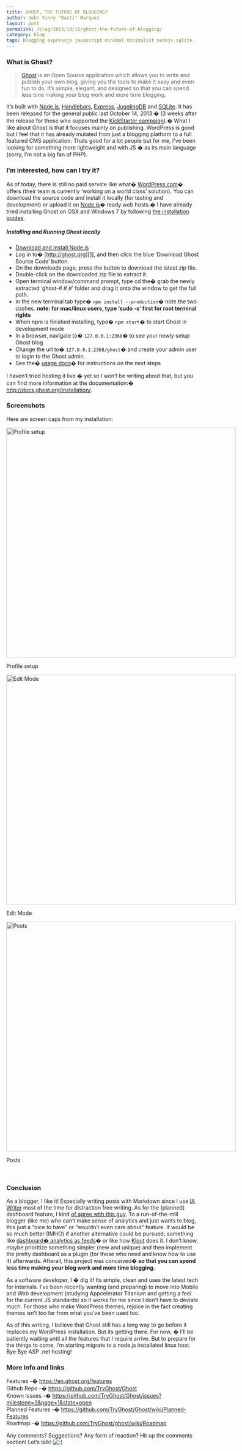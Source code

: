 ```yaml
---
title: GHOST, THE FUTURE OF BLOGGING?
author: John Vinny "Basti" Marquez
layout: post
permalink: /blog/2013/10/15/ghost-the-future-of-blogging/
category: blog
tags: blogging expressjs javascript minimal minimalist nodejs sqlite
---
```

### What is Ghost?

> <a href="http://tryghost.org" target="_blank">Ghost</a> is an Open Source application which allows you to write and publish your own blog, giving you the tools to make it easy and even fun to do. It&#8217;s simple, elegant, and designed so that you can spend less time making your blog work and more time blogging.

It&#8217;s built with <a href="http://nodejs.org/" target="_blank">Node.js</a>, <a href="http://handlebarsjs.com/" target="_blank">Handlebars</a>, <a href="http://expressjs.com/" target="_blank">Express</a>, <a href="http://jugglingdb.co/" target="_blank">JugglingDB</a> and <a href="http://www.sqlite.org/" target="_blank">SQLite</a>. It has been released for the general public last October 14, 2013 � (3 weeks after the release for those who supported the <a href="http://www.kickstarter.com/projects/johnonolan/ghost-just-a-blogging-platform" target="_blank">KickStarter campaign</a>).� What I like about Ghost is that it focuses mainly on publishing. WordPress is good but I feel that it has already mutated from just a blogging platform to a full featured CMS application. Thats good for a lot people but for me, I&#8217;ve been looking for something more lightweight and with JS � as its main language (sorry, I&#8217;m not a big fan of PHP).

### I&#8217;m interested, how can I try it?

As of today, there is still no paid service like what� <a href="http://wordpress.com/" target="_blank">WordPress.com</a>� offers (their team is currently &#8216;working on a world class&#8217; solution). You can download the source code and install it locally (for testing and development) or upload it on <a href="http://nodejs.org/" target="_blank">Node.js</a>� ready web hosts.� I have already tried installing Ghost on OSX and Windows 7 by following <a href="http://docs.ghost.org/installation/" target="_blank">the installation guides</a>.

##### Installing and Running Ghost locally

*   <a href="http://nodejs.org/" target="_blank">Download and install Node.js</a>
*   Log in to� [http://ghost.org][1], and then click the blue &#8216;Download Ghost Source Code&#8217; button.
*   On the downloads page, press the button to download the latest zip file.
*   Double-click on the downloaded zip file to extract it.
*   Open terminal window/command prompt, type cd the� grab the newly extracted &#8216;ghost-#.#.#&#8217; folder and drag it onto the window to get the full path.
*   In the new terminal tab type� `npm install --production`� note the two dashes. **note: for mac/linux users, type &#8216;sudo -s&#8217; first for root terminal rights**
*   When npm is finished installing, type� `npm start`� to start Ghost in development mode
*   In a browser, navigate to� `127.0.0.1:2368`� to see your newly setup Ghost blog
*   Change the url to� `127.0.0.1:2368/ghost`� and create your admin user to login to the Ghost admin.
*   See the� [usage docs][2]� for instructions on the next steps

I haven&#8217;t tried hosting it live � yet so I won&#8217;t be writing about that, but you can find more information at the documentation:� <a href="http://docs.ghost.org/installation/" target="_blank">http://docs.ghost.org/installation/</a>.

### Screenshots

Here are screen caps from my installation:

<div id="attachment_1060" style="width: 610px" class="wp-caption aligncenter">
  <a href="http://johnvinnymarquez.net/wp-content/uploads/2013/10/Screen-Shot-2013-10-15-at-4.45.29-PM.png"><img class=" wp-image-1060  " alt="Profile setup" src="http://johnvinnymarquez.net/wp-content/uploads/2013/10/Screen-Shot-2013-10-15-at-4.45.29-PM-1024x464.png" width="600" /></a><p class="wp-caption-text">
    Profile setup
  </p>
</div>

<div id="attachment_1061" style="width: 610px" class="wp-caption aligncenter">
  <a href="http://johnvinnymarquez.net/wp-content/uploads/2013/10/Screen-Shot-2013-10-15-at-4.45.15-PM.png"><img class=" wp-image-1061 " alt="Edit Mode" src="http://johnvinnymarquez.net/wp-content/uploads/2013/10/Screen-Shot-2013-10-15-at-4.45.15-PM-1024x480.png" width="600" /></a><p class="wp-caption-text">
    Edit Mode
  </p>
</div>

<div id="attachment_1062" style="width: 610px" class="wp-caption aligncenter">
  <a href="http://johnvinnymarquez.net/wp-content/uploads/2013/10/Screen-Shot-2013-10-15-at-4.44.57-PM.png"><img class=" wp-image-1062 " alt="Posts" src="http://johnvinnymarquez.net/wp-content/uploads/2013/10/Screen-Shot-2013-10-15-at-4.44.57-PM-1024x525.png" width="600" /></a><p class="wp-caption-text">
    Posts
  </p>
</div>

&nbsp;

### Conclusion

As a blogger, I like it! Especially writing posts with Markdown since I use [IA Writer][3] most of the time for distraction free writing. As for the (planned) dashboard feature, I kind <a href="http://www.technologyreview.com/view/514451/ghosts-blogging-dashboard-doesnt-need-to-exist/" target="_blank">of agree with this guy</a>. To a run-of-the-mill blogger (like me) who can&#8217;t make sense of analytics and just wants to blog, this just a &#8220;nice to have&#8221; or &#8220;wouldn&#8217;t even care about&#8221; feature. It would be so much better (IMHO) if another alternative could be pursued; something like <a href="http://dashes.com/anil/2013/01/all-dashboards-should-be-feeds.html" target="_blank">dashboard� analytics as feeds</a>� or like how <a href="http://klout.com/" target="_blank">Klout</a> does it. I don&#8217;t know, maybe prioritize something simpler (new and unique) and then implement the pretty dashboard as a plugin (for those who need and know how to use it) afterwards. Afterall, this project was conceived� **so that you can spend less time making your blog work and more time blogging.**

As a software developer, I � dig it! Its simple, clean and uses the latest tech for internals. I&#8217;ve been recently wanting (and preparing) to move into Mobile and Web development (studying Appcelerator Titanium and getting a feel for the current JS standards) so it works for me since I don&#8217;t have to deviate much. For those who make WordPress themes, rejoice in the fact creating themes isn&#8217;t too far from what you&#8217;ve been used too.

As of this writing, I believe that Ghost still has a long way to go before it replaces my WordPress installation. But its getting there. For now, � I&#8217;ll be patiently waiting until all the features that I require arrive. But to prepare for the things to come, I&#8217;m starting migrate to a node.js installated linux host. Bye Bye ASP .net hosting!

### More info and links

Features -� <a href="https://en.ghost.org/features" target="_blank">https://en.ghost.org/features</a>  
Github Repo -� <a href="https://github.com/TryGhost/Ghost" target="_blank">https://github.com/TryGhost/Ghost</a>  
Known Issues -� <a href="https://github.com/TryGhost/Ghost/issues?milestone=3&page=1&state=open" target="_blank">https://github.com/TryGhost/Ghost/issues?milestone=3&page=1&state=open</a>  
Planned Features -� <a href="https://github.com/TryGhost/Ghost/wiki/Planned-Features" target="_blank">https://github.com/TryGhost/Ghost/wiki/Planned-Features</a>  
Roadmap -� <a href="https://github.com/TryGhost/ghost/wiki/Roadmap" target="_blank">https://github.com/TryGhost/ghost/wiki/Roadmap</a>

Any comments? Suggestions? Any form of reaction? Hit up the comments section! Let&#8217;s talk! <img src="http://johnvinnymarquez.net/wp-includes/images/smilies/icon_smile.gif" alt=":)" class="wp-smiley" />

 [1]: http://ghost.org/
 [2]: http://docs.ghost.org/usage
 [3]: http://www.iawriter.com/mac/
